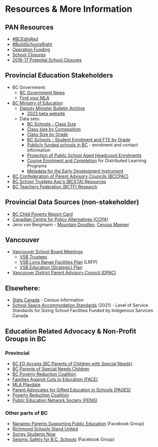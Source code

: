 # Resources & More Information

## PAN Resources

* [#BCEdInRed](/bcedinred)
* [#BuildSchoolsRight](/build-schools-right)
* [Operation Funding](/operation-funding)
* [School Closures](/school-closures)
* [2016-17 Potential School Closures](/2016-17-potential-school-closures)


## Provincial Education Stakeholders
* BC Government:
    * [BC Government News](https://news.gov.bc.ca/)
    * [Find your MLA](https://www.leg.bc.ca/learn-about-us/members)
* [BC Ministry of Education](http://www2.gov.bc.ca/gov/content/governments/organizational-structure/ministries-organizations/ministries/education)
    * [Deputy Minister Bulletin Archive](http://www.bced.gov.bc.ca/bulletin/archive.php)
        * [2023 beta website](https://blog.gov.bc.ca/ecc-dm-bulletin/districts-bulletin-56op2d/)
    * Data sets: 
        * [BC Schools - Class Size](https://catalogue.data.gov.bc.ca/dataset/bc-schools-class-size)
        * [Class size by Composition](https://catalogue.data.gov.bc.ca/dataset/class-size-by-composition)
        * [Class Size by Grade](https://catalogue.data.gov.bc.ca/dataset/class-size-by-grade)
        * [BC Schools - Student Enrolment and FTE by Grade](https://catalogue.data.gov.bc.ca/dataset/bc-schools-student-enrolment-and-fte-by-grade)
        * [Publicly funded schools in BC](http://www.bced.gov.bc.ca/apps/imcl/imclWeb/Home.do) - enrolment and contact information
        * [Projection of Public School Aged Headcount Enrolments](https://catalogue.data.gov.bc.ca/dataset/projection-of-public-school-aged-headcount-enrolments)
        * [​Course Enrolment and Completion](https://catalogue.data.gov.bc.ca/dataset/course-enrolment-and-completion) for Distributed Learning Programs
        * ​[Metadata for the Early Development Instrument](https://catalogue.data.gov.bc.ca/dataset/metadata-for-the-early-development-instrument)
* [BC Confederation of Parent Advisory Councils (BCCPAC)](http://bccpac.bc.ca/)
* [​BC School Trustees Ass'n (BCSTA) Resources](https://bcsta.org/resources-and-services/)
* [BC Teachers Federation (BCTF) Research](https://web.archive.org/web/20210608184308/https://www.bctf.ca/research.aspx)

## Provincial Data Sources (non-stakeholder)
* [BC Child Poverty Report Card](https://still1in5.ca/about/)
* [Canadian Centre for Policy Alternatives (CCPA)](http://www.policynote.ca/topics/education/)
* Jens von Bergmann - [Mountain Doodles](https://doodles.mountainmath.ca/); [Census Mapper](https://censusmapper.ca/maps/731#10/49.2615/-123.1142)

## Vancouver
* [Vancouver School Board Meetings](https://www.vsb.bc.ca/District/Board-of-Education/Standing-Committees/Pages/default.aspx)
    * [VSB Trustees](http://www.vsb.bc.ca/District/Board-of-Education/Trustees/Pages/default.aspx)
    * [VSB Long Range Facilities Plan](https://www.vsb.bc.ca/District/Planning_and_Facilities/Long_Range_Facilities_Plan/Pages/default.aspx) (LRFP)
    * [​VSB Education (Strategic) Plan](https://www.vsb.bc.ca/District/Initiatives_Plans_Reports/Pages/default.aspx)
* [​Vancouver District Parent Advisory Council  (DPAC)](http://vancouverdpac.org/)

## Elsewhere:
* [Stats Canada](https://www12.statcan.gc.ca/census-recensement/2021/dp-pd/dt-td/index-eng.cfm) - Census information​​​
* [School Space Accommodation Standards](https://www.afn.ca/school-space-accommodation-standards-2021/) (2021) - Level of Service Standards for Sizing School Facilities Funded by Indigenous Services Canada

## Education Related Advocacy & Non-Profit Groups in BC
### Provincial​
* [BC ED Access (BC Parents of Children with Special Needs)](https://equitableaccesstoeducation.wordpress.com/)
* [BC Parents of Special Needs Children​](https://equitableaccesstoeducation.wordpress.com/)
* [BC Poverty Reduction Coalition](http://bcpovertyreduction.ca/rethinkeducation/)
* [Families Against Cuts to Education (FACE)](https://facebc.wordpress.com/)
* [MLA Playdate](https://mlaplaydate.wordpress.com/)
* [Parent Advocates for Gifted Education in Schools (PAGES)](https://www.facebook.com/BCPAGES/timeline)
* [Poverty Reduction Coalition](http://bcpovertyreduction.ca/)
* [Public Education Network Society (PENS)](http://publiced.ca/)

### ​Other parts of BC
* [Nanaimo Parents Supporting Public Education](https://www.facebook.com/nanaimosupportsbced/) (Facebook Group)
* [Richmond Schools Stand United](http://www.richmondschoolsunited.ca/)
* [​Surrey Students Now](http://www.southnewtoncommunity.com/)
* [Seismic Safety for B.C. Schools](https://www.facebook.com/groups/SeismicSafetyBCSchools/) (Facebook Group)

